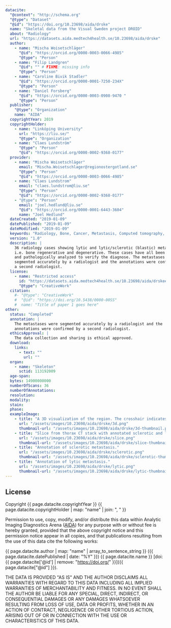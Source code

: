 ```yaml
---
datacite:
  "@context": "http://schema.org"
  "@type": "Dataset"
  "@id": "https://doi.org/10.23698/aida/drske"
  name: "Skeletal data from the Visual Sweden project DROID"
  about: "Radiology"
  url: "https://datasets.aida.medtech4health.se/10.23698/aida/drske"
  author:
    - name: "Mischa Woisetschläger"
      "@id": "https://orcid.org/0000-0003-0066-4985"
      "@type": "Person"
    - name: "Filip Landgren"
      "@id": "" # FIXME: missing info
      "@type": "Person"
    - name: "Caroline Bivik Stadler"
      "@id": "https://orcid.org/0000-0001-7250-234X"
      "@type": "Person"
    - name: "Daniel Forsberg"
      "@id": "https://orcid.org/0000-0003-0908-9470	"
      "@type": "Person"
  publisher:
    "@type": "Organization"
    name: "AIDA"
  copyrightYear: 2019
  copyrightHolder:
    - name: "Linköping University"
      url: "https://liu.se/"
      "@type": "Organization"
    - name: "Claes Lundström"
      "@type": "Person"
      "@id": "https://orcid.org/0000-0002-9368-0177"
  provider:
    - name: "Mischa Woisetschläger"
      email: "Mischa.Woisetschlager@regionostergotland.se"
      "@type": "Person"
      "@id": "https://orcid.org/0000-0003-0066-4985"
    - name: "Claes Lundstrom"
      email: "claes.lundstrom@liu.se"
      "@type": "Person"
      "@id": "https://orcid.org/0000-0002-9368-0177"
    - "@type": "Person"
      email: "joel.hedlund@liu.se"
      "@id": "https://orcid.org/0000-0001-6443-3604"
      name: "Joel Hedlund"
  dateCreated: "2019-01-09"
  datePublished: "2019-01-09"
  dateModified: "2019-01-09"
  keywords: "Radiology, Bone, Cancer, Metastasis, Computed tomography, Annotated"
  version: "1.0"
  description: |
    36 radiology cases showing lytic and lytic/sclerotic (blastic) metastases
    i.e. bone regenerative and degenerative. These cases have all been punctured
    and pathologically analyzed to verify the diagnose. The metastases were
    segmented accurately by a radiologist and the annotations were confirmed by
    a second radiologist.
  license:
    - name: "Restricted access"
      id: "https://datasets.aida.medtech4health.se/10.23698/aida/drske#license"
      "@type": "CreativeWork"
  citation:
    #- "@type": "CreativeWork"
    #  "@id": "https://doi.org/10.5438/0000-00SS"
    #  name: "Title of paper 1 goes here"
other:
  status: "Completed"
  annotation: |
    The metastases were segmented accurately by a radiologist and the
    annotations were confirmed by a second radiologist.
  ethicsApproval: |
    The data collection and sharing is ethical approved.
  download:
    links:
      - text: ""
        url: ""
  organ:
    - name: "Skeleton"
      sctid: 113192009
  age-span:
  bytes: 14900000000
  numberOfScans: 36
  numberOfAnnotations:
  resolution:
  modality:
  stain:
  phase:
  exampleImage:
    - title: "A 3D visualization of the region. The crosshair indicates the location of the lytic metastasis."
      url: "/assets/images/10.23698/aida/drske/3d.png"
      thumbnail-url: "/assets/images/10.23698/aida/drske/3d-thumbnail.png"
    - title: "Slice from thorax CT stack with annotated sclerotic and lytic bone metastases."
      url: "/assets/images/10.23698/aida/drske/slice.png"
      thumbnail-url: "/assets/images/10.23698/aida/drske/slice-thumbnail.png"
    - title: "Annotation of sclerotic metastasis."
      url: "/assets/images/10.23698/aida/drske/sclerotic.png"
      thumbnail-url: "/assets/images/10.23698/aida/drske/sclerotic-thumbnail.png"
    - title: "Annotation of lytic metastasis."
      url: "/assets/images/10.23698/aida/drske/lytic.png"
      thumbnail-url: "/assets/images/10.23698/aida/drske/lytic-thumbnail.png"
---
```

## License
Copyright
{{ page.datacite.copyrightYear }}
{{ page.datacite.copyrightHolder | map: "name" |  join: ", " }}

Permission to use, copy, modify, and/or distribute this data within Analytic
Imaging Diagnostics Arena ([AIDA](https://medtech4health.se/aida)) for any
purpose with or without fee is hereby granted, provided that the above copyright
notice and this permission notice appear in all copies, and that publications
resulting from the use of this data cite the following works:

{{ page.datacite.author | map: "name" | array_to_sentence_string }}
({{ page.datacite.datePublished | date: "%Y" }})
{{ page.datacite.name }}
[doi:{{ page.datacite['@id'] | remove: "https://doi.org/" }}]({{ page.datacite["@id"] }}).

THE DATA IS PROVIDED "AS IS" AND THE AUTHOR DISCLAIMS ALL WARRANTIES WITH REGARD
TO THIS DATA INCLUDING ALL IMPLIED WARRANTIES OF MERCHANTABILITY AND FITNESS. IN
NO EVENT SHALL THE AUTHOR BE LIABLE FOR ANY SPECIAL, DIRECT, INDIRECT, OR
CONSEQUENTIAL DAMAGES OR ANY DAMAGES WHATSOEVER RESULTING FROM LOSS OF USE, DATA
OR PROFITS, WHETHER IN AN ACTION OF CONTRACT, NEGLIGENCE OR OTHER TORTIOUS
ACTION, ARISING OUT OF OR IN CONNECTION WITH THE USE OR CHARACTERISTICS OF THIS
DATA.
